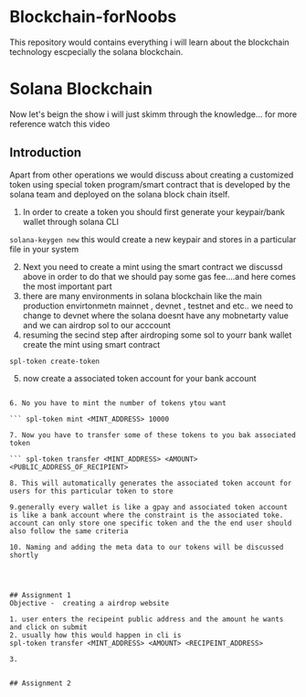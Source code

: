 # Blockchain-forNoobs

This repository would contains everything i will learn about the blockchain technology escpecially the solana blockchain.


# Solana Blockchain
Now let's beign the show i will just skimm through the knowledge... for more reference watch this video

## Introduction

Apart from other operations we would discuss about creating a customized token using special token program/smart contract that is developed by the solana team and deployed on the solana block chain itself.

1. In order to create  a token you should first generate your keypair/bank wallet through solana CLI

``` solana-keygen new ```
this would create a new keypair and stores in a particular file in your system

2. Next you need to create a mint using the smart contract we discussd above in order to do that we should pay some gas fee....and here comes the most important part
3. there are many environments in solana blockchain like the main production envirtonmetn mainnet , devnet , testnet and etc.. we need to change to devnet where the solana doesnt have any mobnetarty value and we can airdrop sol to our acccount
4. resuming the secind step after airdroping some sol to yourr bank wallet create the mint using smart contract

``` spl-token create-token ```

5. now create a associated token account for your bank account 

``` spl-token create-account <MINT_ADDRESS>

6. No you have to mint the number of tokens ytou want 

``` spl-token mint <MINT_ADDRESS> 10000

7. Now you have to transfer some of these tokens to you bak associated token 

``` spl-token transfer <MINT_ADDRESS> <AMOUNT> <PUBLIC_ADDRESS_OF_RECIPIENT>

8. This will automatically generates the associated token account for users for this particular token to store

9.generally every wallet is like a gpay and associated token account is like a bank account where the constraint is the associated toke. account can only store one specific token and the the end user should also follow the same criteria

10. Naming and adding the meta data to our tokens will be discussed shortly




## Assignment 1
Objective -  creating a airdrop website

1. user enters the recipeint public address and the amount he wants and click on submit 
2. usually how this would happen in cli is 
spl-token transfer <MINT_ADDRESS> <AMOUNT> <RECIPEINT_ADDRESS>

3. 


## Assignment 2

